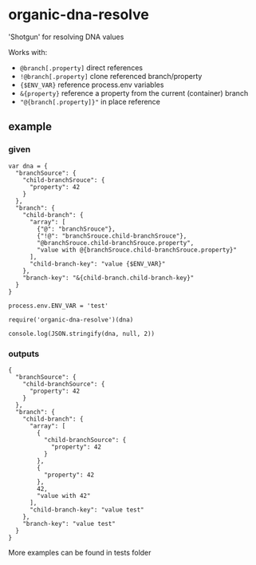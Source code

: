 # organic-dna-resolve

'Shotgun' for resolving DNA values

Works with:
- `@branch[.property]` direct references
- `!@branch[.property]` clone referenced branch/property
- `{$ENV_VAR}` reference process.env variables
- `&{property}` reference a property from the current (container) branch
- `"@{branch[.property]}"` in place reference

## example

### given

```
var dna = {
  "branchSource": {
    "child-branchSrouce": {
      "property": 42
    }
  },
  "branch": {
    "child-branch": {
      "array": [
        {"@": "branchSrouce"},
        {"!@": "branchSrouce.child-branchSrouce"},
        "@branchSrouce.child-branchSrouce.property",
        "value with @{branchSrouce.child-branchSrouce.property}"
      ],
      "child-branch-key": "value {$ENV_VAR}"
    },
    "branch-key": "&{child-branch.child-branch-key}"
  }
}

process.env.ENV_VAR = 'test'

require('organic-dna-resolve')(dna)

console.log(JSON.stringify(dna, null, 2))
```

### outputs

```
{
  "branchSource": {
    "child-branchSource": {
      "property": 42
    }
  },
  "branch": {
    "child-branch": {
      "array": [
        {
          "child-branchSource": {
            "property": 42
          }
        },
        {
          "property": 42
        },
        42,
        "value with 42"
      ],
      "child-branch-key": "value test"
    },
    "branch-key": "value test"
  }
}
```

More examples can be found in tests folder
